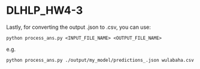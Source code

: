 # DLHLP_HW4-3


Lastly, for converting the output .json to .csv, you can use:
```
python process_ans.py <INPUT_FILE_NAME> <OUTPUT_FILE_NAME>
```
e.g.
```
python process_ans.py ./output/my_model/predictions_.json wulabaha.csv
```
